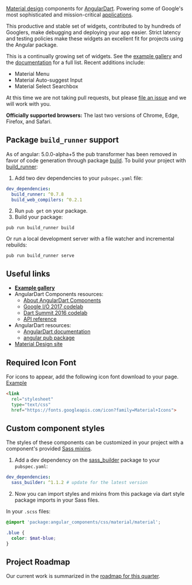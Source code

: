 [Material design] components for [AngularDart]. Powering some of Google's most
sophisticated and mission-critical [applications].

This productive and stable set of widgets, contributed to by hundreds of
Googlers, make debugging and deploying your app easier. Strict latency and
testing policies make these widgets an excellent fit for projects using the
Angular package.

[Material design]: https://material.io/guidelines
[AngularDart]: https://webdev.dartlang.org/angular
[applications]: https://news.dartlang.org/2016/03/the-new-adwords-ui-uses-dart-we-asked.html
[dep_overrides]: https://www.dartlang.org/tools/pub/dependencies#dependency-overrides

This is a continually growing set of widgets. See the [example gallery] and the
[documentation] for a full list. Recent additions include:

* Material Menu
* Material Auto-suggest Input
* Material Select Searchbox

[example gallery]: https://dart-lang.github.io/angular_components_example/
[documentation]: https://www.dartdocs.org/documentation/angular_components/latest/angular_components/angular_components-library.html

At this time we are not taking pull requests, but please
[file an issue](https://github.com/dart-lang/angular_components/issues)
and we will work with you.

**Officially supported browsers:** The last two versions of Chrome, Edge,
Firefox, and Safari.

## Package `build_runner` support

As of angular: 5.0.0-alpha+5 the pub transformer has been removed in favor of
code generation through package [build]. To build your project with
[build_runner]:

1. Add two dev dependencies to your `pubspec.yaml` file:

  ```yaml
  dev_dependencies:
    build_runner: ^0.7.8
    build_web_compilers: ^0.2.1
  ```

2. Run `pub get` on your package.
3. Build your package:

  ```
  pub run build_runner build
  ```

  Or run a local development server with a file watcher and incremental
  rebuilds:

  ```
  pub run build_runner serve
  ```

[build_runner]: https://pub.dartlang.org/packages/build_runner
[build]: https://pub.dartlang.org/packages/build

## Useful links

* **[Example gallery](https://dart-lang.github.io/angular_components_example/)**
* AngularDart Components resources:
  * [About AngularDart Components](https://webdev.dartlang.org/components)
  * [Google I/O 2017 codelab](https://codelabs.developers.google.com/codelabs/your-first-angulardart-web-app)
  * [Dart Summit 2016 codelab](https://webdev.dartlang.org/codelabs/angular_components)
  * [API reference](https://webdev.dartlang.org/components/api)
* AngularDart resources:
  * [AngularDart documentation](https://webdev.dartlang.org/angular/guide)
  * [angular pub package](https://pub.dartlang.org/packages/angular)
* [Material Design site](https://material.io)

## Required Icon Font

For icons to appear, add the following icon font download to your page.
[Example](https://github.com/dart-lang/angular_components_example/blob/master/web/index.html#L13)

```html
<link
  rel="stylesheet"
  type="text/css"
  href="https://fonts.googleapis.com/icon?family=Material+Icons">
```

## Custom component styles

The styles of these components can be customized in your project with a
component's provided [Sass mixins](http://sass-lang.com/guide#topic-6).

1. Add a dev dependency on the
[sass_builder](https://pub.dartlang.org/packages/sass_builder) package to your
`pubspec.yaml`:

  ```yaml
  dev_dependencies:
    sass_builder: ^1.1.2 # update for the latest version
  ```

2. Now you can import styles and mixins from this package via dart style package
imports in your Sass files.

  In your `.scss` files:

  ```scss
  @import 'package:angular_components/css/material/material';

  .blue {
    color: $mat-blue;
  }
  ```

## Project Roadmap

Our current work is summarized in the
[roadmap for this quarter](https://github.com/dart-lang/angular_components/issues/193).
